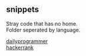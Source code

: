## snippets
Stray code that has no home.  
Folder seperated by language.  
  
[dailyprogrammer](https://www.reddit.com/r/dailyprogrammer)  
[hackerrank](https://www.hackerrank.com/)
